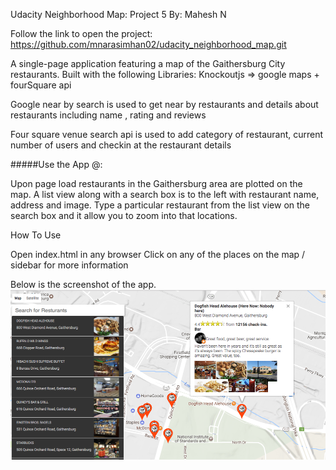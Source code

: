 Udacity Neighborhood Map: Project 5 By: Mahesh N

Follow the link to open the project: https://github.com/mnarasimhan02/udacity_neighborhood_map.git

A single-page application featuring a map of the Gaithersburg City restaurants. Built with the following Libraries: Knockoutjs => google maps + fourSquare api

Google near by search is used to get near by restaurants and details about restaurants including name , rating and reviews

Four square venue search api is used to add category of restaurant, current number of users and checkin at the restaurant details

#####Use the App @:

Upon page load restaurants in the Gaithersburg  area are plotted on the map. A list view along with a search box is to the left with restaurant name, address and image. Type a particular restaurant from the list view on the search box and it allow you to zoom into that locations.

How To Use

Open index.html in any browser
Click on any of the places on the map / sidebar for more information

Below is the screenshot of the app.
![1](/screenshot/screen1.png?raw=true)
